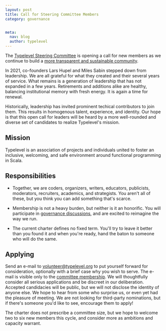 ```yaml
---
layout: post
title: Call for Steering Committee Members
category: governance


meta:
  nav: blog
  author: typelevel
---
```


The [Typelevel Steering Committee][committee] is opening a call for
new members as we continue to build a [more transparent and
sustainable community][governing documents].

In 2021, co-founders Lars Hupel and Miles Sabin stepped down from
leadership.  We are all grateful for what they created and their
several years of service.  What remains is a generation of leadership
that has not expanded in a few years.  Retirements and additions alike
are healthy, balancing institutional memory with fresh energy.  It is
again a time for renewal.

Historically, leadership has invited prominent techical contributors
to join them.  This results in homogenous talent, experience, and
identity.  Our hope is that this open call for leaders will be heard
by a more well-rounded and diverse set of candidates to realize
Typelevel's mission.

## Mission

Typelevel is an association of projects and individuals united to
foster an inclusive, welcoming, and safe environment around functional
programming in Scala.

## Responsibilities

* Together, we are coders, organizers, writers, educators, publicists,
  moderators, recruiters, academics, and strategists.  You aren't all
  of these, but you think you can add something that's scarce.

* Membership is not a heavy burden, but neither is it an honorific.
  You will participate in [governance discussions][governance
  discussions], and are excited to reimagine the way we run.

* The current charter defines no fixed term.  You'll try to leave it
  better than you found it and when you're ready, hand the baton to
  someone who will do the same.

## Applying

Send an e-mail to [volunteer@typelevel.org](mailto:volunteer@typelevel.org)
to put yourself forward for consideration, optionally with a brief
case why you wish to serve.  The e-mail is visible only to the
[committee membership][committee].  We will thoughtfully consider all
serious applications and be discreet in our deliberation.  Accepted
candidacies will be public, but we will not disclose the identity of
anyone else.  We hope to hear from some who surprise us, or even yet
had the pleasure of meeting.  We are not looking for third-party
nominations, but if there's someone you'd like to see, encourage them
to apply!

The charter does not prescribe a committee size, but we hope to
welcome two to six new members this cycle, and consider more as
ambitions and capacity warrant.

[committee]: https://github.com/typelevel/governance/blob/main/STEERING-COMMITTEE.md
[governing documents]: https://typelevel.org/blog/2022/01/19/governing-documents.html
[governance discussions]: https://github.com/typelevel/governance/issues
[volunteeer@typelevel.org]: mailto:volunteer@typelevel.org
